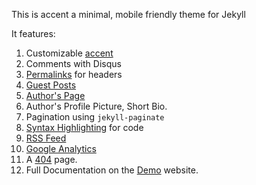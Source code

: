 ---
---

This is <span class="capsule">accent</span> a minimal, mobile friendly theme for <span class="capsule">Jekyll</span>

It features:

1. Customizable [accent](http://ankitsultana.com/accent/documentation.html)
2. Comments with Disqus
3. [Permalinks](http://ankitsultana.com/accent/testing.html) for headers
4. [Guest Posts](http://ankitsultana.com/accent/guest-posts.html)
5. [Author's Page](http://ankitsultana.com/accent/about)
6. Author's Profile Picture, Short Bio.
7. Pagination using `jekyll-paginate`
8. [Syntax Highlighting](http://ankitsultana.com/accent/documentation.html) for code
9. [RSS Feed](http://ankitsultana.com/accent/feed.xml)
10. [Google Analytics](http://ankitsultana.com/accent/documentation.html)
11. A [404](http://ankitsultana.com/accent/404.html) page.
12. Full Documentation on the [Demo](http://ankitsultana.com/accent) website.
